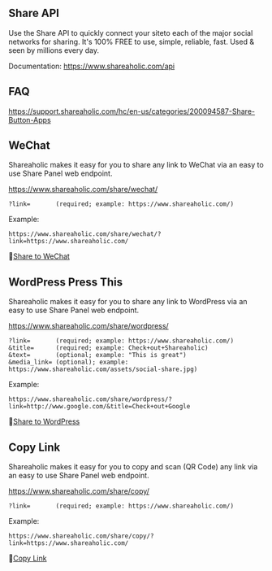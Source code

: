 Share API
---

Use the Share API to quickly connect your siteto each of the major social networks for sharing. It's 100% FREE to use, simple, reliable, fast. Used & seen by millions every day.

Documentation: https://www.shareaholic.com/api


FAQ
---
https://support.shareaholic.com/hc/en-us/categories/200094587-Share-Button-Apps


WeChat
---

Shareaholic makes it easy for you to share any link to WeChat via an easy to use Share Panel web endpoint.

  https://www.shareaholic.com/share/wechat/

    ?link=       (required; example: https://www.shareaholic.com/)
    
Example:

    https://www.shareaholic.com/share/wechat/?link=https://www.shareaholic.com/

💚[Share to WeChat](https://www.shareaholic.com/share/wechat/?link=https://www.shareaholic.com/)

WordPress Press This
---

Shareaholic makes it easy for you to share any link to WordPress via an easy to use Share Panel web endpoint.

  https://www.shareaholic.com/share/wordpress/

    ?link=       (required; example: https://www.shareaholic.com/)
    &title=      (required; example: Check+out+Shareaholic)
    &text=       (optional; example: "This is great")
    &media_link= (optional); example: https://www.shareaholic.com/assets/social-share.jpg)

Example:

    https://www.shareaholic.com/share/wordpress/?link=http://www.google.com/&title=Check+out+Google

💚[Share to WordPress](https://www.shareaholic.com/share/wordpress/?link=http://www.google.com/&title=Check+out+Google)

Copy Link
---

Shareaholic makes it easy for you to copy and scan (QR Code) any link via an easy to use Share Panel web endpoint.

  https://www.shareaholic.com/share/copy/

    ?link=       (required; example: https://www.shareaholic.com/)
    
Example:

    https://www.shareaholic.com/share/copy/?link=https://www.shareaholic.com/

💚[Copy Link](https://www.shareaholic.com/share/copy/?link=https://www.shareaholic.com/)

